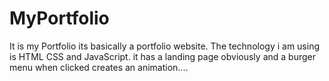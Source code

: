 # MyPortfolio
It is my Portfolio
its basically a portfolio website. The technology i am using is HTML CSS and JavaScript.
it has a landing page obviously and a burger menu when clicked creates an animation....
